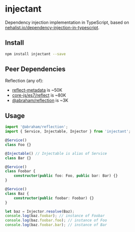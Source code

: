 # injectant

Dependency injection implementation in TypeScript,
based on [nehalist.io/dependency-injection-in-typescript](https://nehalist.io/dependency-injection-in-typescript).

## Install

```sh
npm install injectant --save
```

## Peer Dependencies

Reflection (any of):

-   [reflect-metadata](https://github.com/rbuckton/reflect-metadata) is ~50K
-   [core-js/es7/reflect](https://github.com/zloirock/core-js) is ~80K
-   [@abraham/reflection](https://github.com/abraham/reflection) is ~3K

## Usage

```ts
import '@abraham/reflection';
import { Service, Injectable, Injector } from 'injectant';

@Service()
class Foo {}

@Injectable() // Injectable is alias of Service
class Bar {}

@Service()
class Foobar {
    constructor(public foo: Foo, public bar: Bar) {}
}

@Service()
class Baz {
    constructor(public foobar: Foobar) {}
}

let baz = Injector.resolve(Baz);
console.log(baz.foobar); // instance of Foobar
console.log(baz.foobar.foo); // instance of Foo
console.log(baz.foobar.bar); // instance of Bar
```
